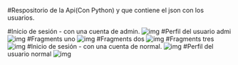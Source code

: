 #Respositorio de la Api(Con Python) y que contiene el json con los usuarios.

#Inicio de sesión - con una cuenta de admin.
![img](https://github.com/fmoreirag15/menu/blob/master/img/1.jpeg)
#Perfil del usuario admi
![img](https://github.com/fmoreirag15/menu/blob/master/img/2.jpeg)
#Fragments uno 
![img](https://github.com/fmoreirag15/menu/blob/master/img/3.jpeg)
#Fragments dos
![img](https://github.com/fmoreirag15/menu/blob/master/img/4.jpeg)
#Fragments tres
![img](https://github.com/fmoreirag15/menu/blob/master/img/5.jpeg)
#Inicio de sesión - con una cuenta de normal.
![img](https://github.com/fmoreirag15/menu/blob/master/img/6.jpeg)
#Perfil del usuario normal
![img](https://github.com/fmoreirag15/menu/blob/master/img/7.jpeg)
